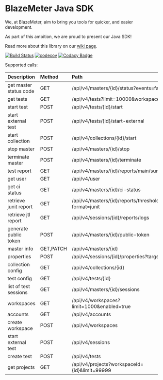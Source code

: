 # BlazeMeter Java SDK

We, at BlazeMeter, aim to bring you tools for quicker, and easier development.

As part of this ambition, we are proud to present our Java SDK!

Read more about this library on our [wiki page](https://github.com/Blazemeter/blazemeter-api-client/wiki).

[![Build Status](https://travis-ci.org/Blazemeter/blazemeter-api-client.svg?branch=master)](https://travis-ci.org/Blazemeter/blazemeter-api-client)
[![codecov](https://codecov.io/gh/Blazemeter/blazemeter-api-client/branch/master/graph/badge.svg)](https://codecov.io/gh/Blazemeter/blazemeter-api-client)
[![Codacy Badge](https://api.codacy.com/project/badge/Grade/e86b726f20e046a2b89fc13c86ca6f87)](https://www.codacy.com/app/dzmitrykashlach/blazemeter-api-client?utm_source=github.com&amp;utm_medium=referral&amp;utm_content=Blazemeter/blazemeter-api-client&amp;utm_campaign=Badge_Grade)

Supported calls:  

|Description   |Method   |Path   |
|:---|:---|:---|
|get master status code |GET   |/api/v4/masters/{id}/status?events=false   |
|get tests|GET   |/api/v4/tests?limit=10000&workspaceId=<workspaceId>   |   
|start test   |POST   |/api/v4/tests/{id}/start   |   
|start external test   |POST   |/api/v4/tests/{id}/start-external   |   
|start collection   |POST   |/api/v4/collections/{id}/start   |   
|stop master   |POST   |/api/v4/masters/{id}/stop   |   
|terminate master   |POST   |/api/v4/masters/{id}/terminate   |   
|test report   |GET   |/api/v4/masters/{id}/reports/main/summary   |   
|get user   |GET   |/api/v4/user   |   
|get ci status   |GET   |/api/v4/masters/{id}/ci-status   |   
|retrieve junit report   |GET   |/api/v4/masters/{id}/reports/thresholds?format=junit   |   
|retrieve jtl report   |GET   |/api/v4/sessions/{id}/reports/logs   |   
|generate public token   |POST   |/api/v4/masters/{id}/public-token   |   
|master info   |GET,PATCH   |/api/v4/masters/{id}   |   
|properties   |POST   |/api/v4/sessions/{id}/properties?target=all   |   
|collection config   |GET   |/api/v4/collections/{id}   |   
|test config   |GET   |/api/v4/tests/{id}   |   
|list of test sessions   |GET   |/api/v4/masters/{id}/sessions   |   
|workspaces   |GET   |/api/v4/workspaces?limit=1000&enabled=true   |   
|accounts   |GET   |/api/v4/accounts   |   
|create workspace   |POST   |/api/v4/workspaces   |   
|start external test   |POST   |/api/v4/sessions   |   
|create test   |POST   |/api/v4/tests   |   
|get projects   | GET   |/api/v4/projects?workspaceId={id}&limit=99999   |   

	
